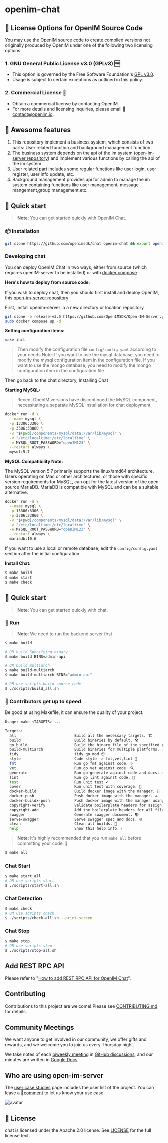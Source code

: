 # openim-chat

## 📄 License Options for OpenIM Source Code

You may use the OpenIM source code to create compiled versions not originally produced by OpenIM under one of the following two licensing options:

### 1. GNU General Public License v3.0 (GPLv3) 🆓

+ This option is governed by the Free Software Foundation's [GPL v3.0](https://www.gnu.org/licenses/gpl-3.0.en.html).
+ Usage is subject to certain exceptions as outlined in this policy.

### 2. Commercial License 💼

+ Obtain a commercial license by contacting OpenIM.
+ For more details and licensing inquiries, please email 📧 [contact@openim.io](mailto:contact@openim.io).

## 🧩 Awesome features
1. This repository implement a business system, which consists of two parts: User related function and background management function
2. The business system depends on the api of the im system ([open-im-server repository](https://github.com/openimsdk/open-im-server)) and implement various functions by calling the api of the im system
3. User related part includes some regular functions like user login, user register, user info update, etc.
4. Background management provides api for admin to manage the im system containing functions like user management, message mangement,group management,etc.

## 🛫 Quick start 

> **Note**: You can get started quickly with OpenIM Chat.

### 📦 Installation

```bash
git clone https://github.com/openimsdk/chat openim-chat && export openim-chat=$(pwd)/openim-chat && cd $openim-chat && make
```

### Developing chat

You can deploy OpenIM Chat in two ways, either from source (which requires openIM-server to be installed) or with [docker compose](https://github.com/openimsdk/openim-docker)

**Here's how to deploy from source code:**

If you wish to deploy chat, then you should first install and deploy OpenIM, this [open-im-server repository](https://github.com/openimsdk/open-im-server)

First, install openim-server in a new directory or location repository

```bash
git clone -b release-v3.5 https://github.com/OpenIMSDK/Open-IM-Server.git openim && export openim=$(pwd)/openim && cd $openim
sudo docker compose up -d
```

**Setting configuration items:**

```bash
make init
```

> Then modify the configuration file `config/config.yaml` according to your needs
> Note: If you want to use the mysql database, you need to modify the mysql configuration item in the configuration file. If you want to use the mongo database, you need to modify the mongo configuration item in the configuration file


Then go back to the chat directory, Installing Chat

**Starting MySQL:**

> Recent OpenIM versions have discontinued the MySQL component, necessitating a separate MySQL installation for chat deployment.

```bash
docker run -d \
  --name mysql \
  -p 13306:3306 \
  -p 3306:33060 \
  -v "$(pwd)/components/mysql/data:/var/lib/mysql" \
  -v "/etc/localtime:/etc/localtime" \
  -e MYSQL_ROOT_PASSWORD="openIM123" \
  --restart always \
  mysql:5.7
```

**MySQL Compatibility Note:**

The MySQL version 5.7 primarily supports the linux/amd64 architecture. Users operating on Mac or other architectures, or those with specific version requirements for MySQL, can opt for the latest version of the open-source MariaDB. MariaDB is compatible with MySQL and can be a suitable alternative.

```bash
docker run -d \
  --name mysql \
  -p 13306:3306 \
  -p 3306:33060 \
  -v "$(pwd)/components/mysql/data:/var/lib/mysql" \
  -v "/etc/localtime:/etc/localtime" \
  -e MYSQL_ROOT_PASSWORD="openIM123" \
  --restart always \
  mariadb:10.6
```

If you want to use a local or remote database, edit the `config/config.yaml` section after the initial configuration


**Install Chat:**

```bash
$ make build
$ make start
$ make check
```

## 🛫 Quick start 

> **Note**: You can get started quickly with chat.

### 🚀 Run

> **Note**: 
> We need to run the backend server first

```bash
$ make build

# OR build Specifying binary
$ make build BINS=admin-api

# OR build multiarch
$ make build-multiarch
$ make build-multiarch BINS="admin-api"

# OR use scripts build source code
$ ./scripts/build_all.sh
```

### 📖 Contributors get up to speed

Be good at using Makefile, it can ensure the quality of your project.

```bash
Usage: make <TARGETS> ...

Targets:
  all                          Build all the necessary targets. 🏗️
  build                        Build binaries by default. 🛠️
  go.build                     Build the binary file of the specified platform. 👨‍💻
  build-multiarch              Build binaries for multiple platforms. 🌍
  tidy                         tidy go.mod 📦
  style                        Code style -> fmt,vet,lint 🎨
  fmt                          Run go fmt against code. ✨
  vet                          Run go vet against code. 🔍
  generate                     Run go generate against code and docs. ✅
  lint                         Run go lint against code. 🔎
  test                         Run unit test ✔️
  cover                        Run unit test with coverage. 🧪
  docker-build                 Build docker image with the manager. 🐳
  docker-push                  Push docker image with the manager. 🔝
  docker-buildx-push           Push docker image with the manager using buildx. 🚢
  copyright-verify             Validate boilerplate headers for assign files. 📄
  copyright-add                Add the boilerplate headers for all files. 📝
  swagger                      Generate swagger document. 📚
  serve-swagger                Serve swagger spec and docs. 🌐
  clean                        Clean all builds. 🧹
  help                         Show this help info. ℹ️
```

> **Note**: 
> It's highly recommended that you run `make all` before committing your code. 🚀

```bash
$ make all
```

### Chat Start

```bash
$ make start_all
# OR use scripts start
$ ./scripts/start-all.sh
```

### Chat Detection

```bash
$ make check
# OR use scripts check
$ ./scripts/check-all.sh --print-screen
```

### Chat Stop

```bash
$ make stop
# OR use scripts stop
$ ./scripts/stop-all.sh
```
## Add REST RPC API

Please refer to "[How to add REST RPC API for OpenIM Chat](./HOW_TO_ADD_REST_RPC_API.md)".

## Contributing

Contributions to this project are welcome! Please see [CONTRIBUTING.md](./CONTRIBUTING.md) for details.

## Community Meetings
We want anyone to get involved in our community, we offer gifts and rewards, and we welcome you to join us every Thursday night.

We take notes of each [biweekly meeting](https://github.com/openimsdk/open-im-server/issues/381) in [GitHub discussions](https://github.com/openimsdk/open-im-server/discussions/categories/meeting), and our minutes are written in [Google Docs](https://docs.google.com/document/d/1nx8MDpuG74NASx081JcCpxPgDITNTpIIos0DS6Vr9GU/edit?usp=sharing).


## Who are using open-im-server
The [user case studies](https://github.com/openimsdk/community/blob/main/ADOPTERS.md) page includes the user list of the project. You can leave a [📝comment](https://github.com/openimsdk/open-im-server/issues/379) to let us know your use case.

![avatar](https://github.com/openimsdk/OpenIM-Docs/blob/main/docs/images/WechatIMG20.jpeg)

## 🚨 License

chat is licensed under the  Apache 2.0 license. See [LICENSE](https://github.com/openimsdk/chat/tree/main/LICENSE) for the full license text.
